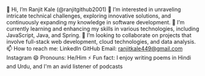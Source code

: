 👋 Hi, I’m Ranjit Kale (@ranjitgithub2001)
👀 I’m interested in unraveling intricate technical challenges, exploring innovative solutions, and continuously expanding my knowledge in software development.
🌱 I’m currently learning and enhancing my skills in various technologies, including JavaScript, Java, and Spring.
💞️ I’m looking to collaborate on projects that involve full-stack web development, cloud technologies, and data analysis.
📫 How to reach me:
LinkedIn
GitHub
Email: ranjitkale449@gmail.com
Instagram
😄 Pronouns: He/Him
⚡ Fun fact: I enjoy writing poems in Hindi and Urdu, and I'm an avid listener of podcasts
